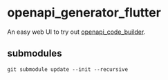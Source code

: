 # openapi_generator_flutter

An easy web UI to try out [openapi_code_builder](https://github.com/hpoul/openapi_dart/tree/master/packages/openapi_code_builder).

## submodules
```shell
git submodule update --init --recursive
```